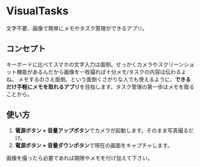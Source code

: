 VisualTasks
===========
文字不要、画像で簡単にメモやタスク管理ができるアプリ。

コンセプト
----------
キーボードに比べてスマホの文字入力は面倒。せっかくカメラやスクリーンショット機能があるんだから画像を一枚撮れば十分メモ/タスクの内容は伝わるよね。
メモするのさえ面倒、という面倒くさがりな人でも使えるように、**できるだけ手軽にメモを取れるアプリ**を目指します。タスク管理の第一歩はメモを取ることから。

使い方
------
1. **電源ボタン + 音量アップボタン**でカメラが起動します。そのまま写真撮るだけ。
2. **電源ボタン + 音量ダウンボタン**で現在の画面をキャプチャします。

画像を撮ったら必要であれば期限やメモを付け加えて下さい。
